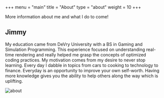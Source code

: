 +++
menu = "main"
title = "About"
type = "about"
weight = 10
+++

More information about me and what I do to come!

## Jimmy
My education came from DeVry University with a BS in Gaming and Simulation Programming. This experience focused on understanding real-time rendering and really helped me grasp the concepts of optimized coding practices. My motivation comes from my desire to never stop learning. Every day I dabble in topics from cars to cooking to technology to finance. Everyday is an opportunity to improve your own self-worth. Having more knowledge gives you the ability to help others along the way which is uplifting.

![about](../images/mac.jpg)
